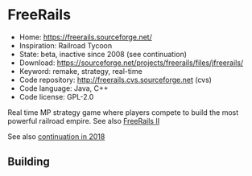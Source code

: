 # FreeRails

- Home: https://freerails.sourceforge.net/
- Inspiration: Railroad Tycoon
- State: beta, inactive since 2008 (see continuation)
- Download: https://sourceforge.net/projects/freerails/files/jfreerails/
- Keyword: remake, strategy, real-time
- Code repository: http://freerails.cvs.sourceforge.net (cvs)
- Code language: Java, C++
- Code license: GPL-2.0

Real time MP strategy game where players compete to build the most powerful railroad empire.
See also [FreeRails II](https://freerails2.sourceforge.net/)

See also [continuation in 2018](https://github.com/Trilarion/freerails)

## Building
